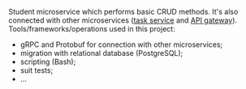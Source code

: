 Student microservice which performs basic CRUD methods. It's also connected with other microservices ([task service]([url](https://github.com/komron-dev/student_task_service)) and [API gateway]([url](https://github.com/komron-dev/student_api_gateway))).
Tools/frameworks/operations used in this project: 
- gRPC and Protobuf for connection with other microservices;
- migration with relational database (PostgreSQL);
- scripting (Bash);
- suit tests;
- ...
